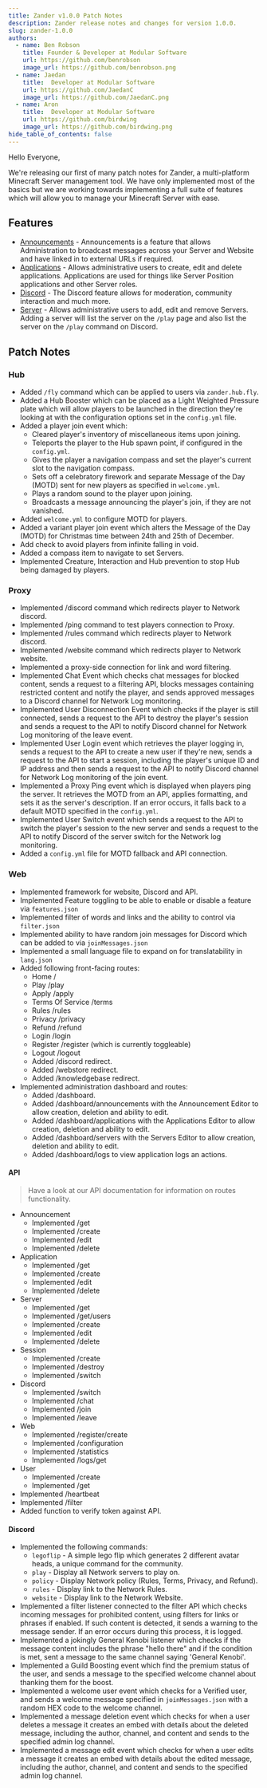 ```yaml
---
title: Zander v1.0.0 Patch Notes
description: Zander release notes and changes for version 1.0.0.
slug: zander-1.0.0
authors:
  - name: Ben Robson
    title: Founder & Developer at Modular Software
    url: https://github.com/benrobson
    image_url: https://github.com/benrobson.png
  - name: Jaedan
    title:  Developer at Modular Software
    url: https://github.com/JaedanC
    image_url: https://github.com/JaedanC.png
  - name: Aron
    title:  Developer at Modular Software
    url: https://github.com/birdwing
    image_url: https://github.com/birdwing.png
hide_table_of_contents: false
---
```


Hello Everyone,

We're releasing our first of many patch notes for Zander, a multi-platform Minecraft Server management tool. We have only implemented most of the basics but we are working towards implementing a full suite of features which will allow you to manage your Minecraft Server with ease.

## Features
* [Announcements](/docs/products/zander/features/announcement) - Announcements is a feature that allows Administration to broadcast messages across your Server and Website and have linked in to external URLs if required.
* [Applications](/docs/products/zander/features/application) - Allows administrative users to create, edit and delete applications. Applications are used for things like Server Position applications and other Server roles.
* [Discord](/docs/products/zander/features/discord) - The Discord feature allows for moderation, community interaction and much more.
* [Server](/docs/products/zander/features/server) - Allows administrative users to add, edit and remove Servers. Adding a server will list the server on the `/play` page and also list the server on the `/play` command on Discord.

## Patch Notes

### Hub
* Added `/fly` command which can be applied to users via `zander.hub.fly`.
* Added a Hub Booster which can be placed as a Light Weighted Pressure plate which will allow players to be launched in the direction they're looking at with the configuration options set in the `config.yml` file.
* Added a player join event which: 
  * Cleared player's inventory of miscellaneous items upon joining.
  * Teleports the player to the Hub spawn point, if configured in the `config.yml`.
  * Gives the player a navigation compass and set the player's current slot to the navigation compass.
  * Sets off a celebratory firework and separate Message of the Day (MOTD) sent for new players as specified in `welcome.yml`.
  * Plays a random sound to the player upon joining.
  * Broadcasts a message announcing the player's join, if they are not vanished.
* Added `welcome.yml` to configure MOTD for players.
* Added a variant player join event which alters the Message of the Day (MOTD) for Christmas time between 24th and 25th of December.
* Add check to avoid players from infinite falling in void.
* Added a compass item to navigate to set Servers.
* Implemented Creature, Interaction and Hub prevention to stop Hub being damaged by players.

### Proxy
* Implemented /discord command which redirects player to Network discord.
* Implemented /ping command to test players connection to Proxy.
* Implemented /rules command which redirects player to Network discord.
* Implemented /website command which redirects player to Network website.
* Implemented a proxy-side connection for link and word filtering.
* Implemented Chat Event which checks chat messages for blocked content, sends a request to a filtering API, blocks messages containing restricted content and notify the player, and sends approved messages to a Discord channel for Network Log monitoring.
* Implemented User Disconnection Event which checks if the player is still connected, sends a request to the API to destroy the player's session and sends a request to the API to notify Discord channel for Network Log monitoring of the leave event.
* Implemented User Login event which retrieves the player logging in, sends a request to the API to create a new user if they're new, sends a request to the API to start a session, including the player's unique ID and IP address and then sends a request to the API to notify Discord channel for Network Log monitoring of the join event.
* Implemented a Proxy Ping event which is displayed when players ping the server. It retrieves the MOTD from an API, applies formatting, and sets it as the server's description. If an error occurs, it falls back to a default MOTD specified in the `config.yml`.
* Implemented User Switch event which sends a request to the API to switch the player's session to the new server and sends a request to the API to notify Discord of the server switch for the Network log monitoring.
* Added a `config.yml` file for MOTD fallback and API connection.

### Web
* Implemented framework for website, Discord and API.
* Implemented Feature toggling to be able to enable or disable a feature via `features.json`
* Implemented filter of words and links and the ability to control via `filter.json`
* Implemented ability to have random join messages for Discord which can be added to via `joinMessages.json`
* Implemented a small language file to expand on for translatability in `lang.json`
* Added following front-facing routes:
  * Home /
  * Play /play
  * Apply /apply
  * Terms Of Service /terms
  * Rules /rules
  * Privacy /privacy
  * Refund /refund
  * Login /login
  * Register /register (which is currently toggleable)
  * Logout /logout
  * Added /discord redirect.
  * Added /webstore redirect.
  * Added /knowledgebase redirect.
* Implemented administration dashboard and routes:
  * Added /dashboard.
  * Added /dashboard/announcements with the Announcement Editor to allow creation, deletion and ability to edit.
  * Added /dashboard/applications with the Applications Editor to allow creation, deletion and ability to edit.
  * Added /dashboard/servers with the Servers Editor to allow creation, deletion and ability to edit.
  * Added /dashboard/logs to view application logs an actions.

#### API

> Have a look at our API documentation for information on routes functionality.

* Announcement
  * Implemented /get
  * Implemented /create
  * Implemented /edit
  * Implemented /delete
* Application
  * Implemented /get
  * Implemented /create
  * Implemented /edit
  * Implemented /delete
* Server
  * Implemented /get
  * Implemented /get/users
  * Implemented /create
  * Implemented /edit
  * Implemented /delete
* Session
  * Implemented /create
  * Implemented /destroy
  * Implemented /switch
* Discord
  * Implemented /switch
  * Implemented /chat
  * Implemented /join
  * Implemented /leave
* Web
  * Implemented /register/create
  * Implemented /configuration
  * Implemented /statistics
  * Implemented /logs/get
* User
  * Implemented /create
  * Implemented /get
* Implemented /heartbeat
* Implemented /filter
* Added function to verify token against API.

#### Discord
* Implemented the following commands:
  * `legoflip` - A simple lego flip which generates 2 different avatar heads, a unique command for the community.
  * `play` - Display all Network servers to play on.
  * `policy` - Display Network policy (Rules, Terms, Privacy, and Refund).
  * `rules` - Display link to the Network Rules.
  * `website` - Display link to the Network Website.
* Implemented a filter listener connected to the filter API which checks incoming messages for prohibited content, using filters for links or phrases if enabled. If such content is detected, it sends a warning to the message sender. If an error occurs during this process, it is logged.
* Implemented a jokingly General Kenobi listener which checks if the message content includes the phrase "hello there" and if the condition is met, sent a message to the same channel saying 'General Kenobi'.
* Implemented a Guild Boosting event which find the premium status of the user, and sends a message to the specified welcome channel about thanking them for the boost.
* Implemented a welcome user event which checks for a Verified user, and sends a welcome message specified in `joinMessages.json` with a random HEX code to the welcome channel.
* Implemented a message deletion event which checks for when a user deletes a message it creates an embed with details about the deleted message, including the author, channel, and content and sends to the specified admin log channel.
* Implemented a message edit event which checks for when a user edits a message it creates an embed with details about the edited message, including the author, channel, and content and sends to the specified admin log channel.
